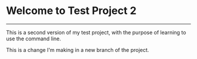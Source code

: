 # Welcome to Test Project 2
---
This is a second version of my test project, with the purpose of learning to use the command line.

This is a change I'm making in a new branch of the project.
